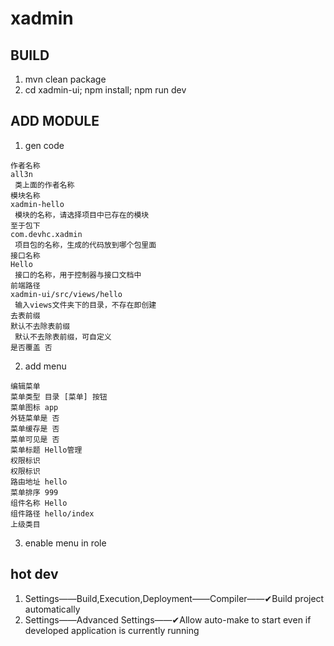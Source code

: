 # xadmin

## BUILD
1. mvn clean package
1. cd xadmin-ui; npm install; npm run dev

## ADD MODULE
1. gen code
```
作者名称
all3n
 类上面的作者名称
模块名称
xadmin-hello
 模块的名称，请选择项目中已存在的模块
至于包下
com.devhc.xadmin
 项目包的名称，生成的代码放到哪个包里面
接口名称
Hello
 接口的名称，用于控制器与接口文档中
前端路径
xadmin-ui/src/views/hello
 输入views文件夹下的目录，不存在即创建
去表前缀
默认不去除表前缀
 默认不去除表前缀，可自定义
是否覆盖 否
```
2. add menu
```
编辑菜单
菜单类型 目录 [菜单] 按钮 
菜单图标 app 
外链菜单是 否 
菜单缓存是 否
菜单可见是 否 
菜单标题 Hello管理
权限标识
权限标识
路由地址 hello
菜单排序 999
组件名称 Hello
组件路径 hello/index
上级类目
```
3. enable menu in role

## hot dev
1. Settings——Build,Execution,Deployment——Compiler——✔Build project automatically 
2. Settings——Advanced Settings——✔Allow auto-make to start even if developed application is currently running